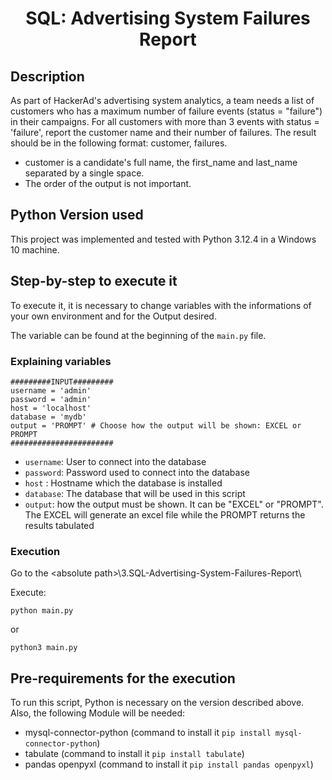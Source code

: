<!DOCTYPE html>
<html lang="en">

<head>
  <meta charset="UTF-8">
</head>

<body>
  <h1 align="center"> SQL: Advertising System Failures Report </h1>
</body>


## Description

As part of HackerAd's advertising system analytics, a team needs a list of customers who has a maximum number of failure events (status = "failure") in their campaigns. For all customers with more than 3 events with status = 'failure', report the customer name and their number of failures. The result should be in the following format: customer, failures.

- customer is a candidate's full name, the first_name and last_name separated by a single space.
- The order of the output is not important.

## Python Version used
This project was implemented and tested with Python 3.12.4 in a Windows 10 machine.

##  Step-by-step to execute it

To execute it, it is necessary to change variables with the informations of your own environment and for the Output desired.

The variable can be found at the beginning of the ````main.py```` file.

### Explaining variables

````commandline
#########INPUT#########
username = 'admin'
password = 'admin'
host = 'localhost'
database = 'mydb'
output = 'PROMPT' # Choose how the output will be shown: EXCEL or PROMPT
#######################
````

- ````username````: User to connect into the database
- ````password````: Password used to connect into the database
- ````host```` : Hostname which the database is installed
- ````database````: The database that will be used in this script
- ````output````: how the output must be shown. It can be "EXCEL" or "PROMPT". The EXCEL will generate an excel file while the PROMPT returns the results tabulated

### Execution

Go to the \<absolute path>\3.SQL-Advertising-System-Failures-Report\

Execute:

````commandline
python main.py
````
or
````commandline
python3 main.py
````

## Pre-requirements for the execution

To run this script, Python is necessary on the version described above. Also, the following Module will be needed:
- mysql-connector-python (command to install it ````pip install mysql-connector-python````)
- tabulate (command to install it ````pip install tabulate````)
- pandas openpyxl (command to install it ````pip install pandas openpyxl````)
